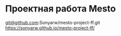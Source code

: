 # Проектная работа Mesto
git@github.com:Sonyarw/mesto-project-ff.git
https://sonyarw.github.io/mesto-project-ff/
